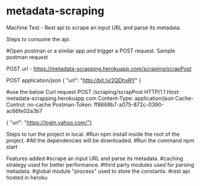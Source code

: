 # metadata-scraping

Machine Test - Rest api to  scrape an input URL and parse its metadata

Steps to consume the api.

#Open postman or a similar app and trigger a POST request.
Sample postman request

POST url - https://metadata-scrapping.herokuapp.com/scraping/scrapPost

POST application/json
{
"url": "http://bit.ly/2QDhxRY"
}

#use the below Curl request
POST /scraping/scrapPost HTTP/1.1
Host: metadata-scrapping.herokuapp.com
Content-Type: application/json
Cache-Control: no-cache
Postman-Token: ff8668b7-a075-872c-0390-ac66fe02a3b7

{ "url": "https://login.yahoo.com/"}


Steps to run the project in local.
#Run npm install inside the root of the project.
#All the dependencies will be downloaded.
#Run the command npm start

Features added
#scrape an input URL and parse its metadata.
#caching strategy used for better performance.
#third party modules used for parsing metadata.
#global module "process" used to store the constants.
#rest api hosted in heroku

